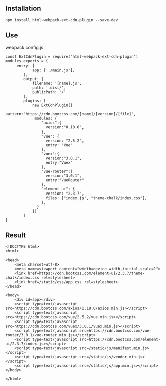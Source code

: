 Installation
--

> 
    npm install html-webpack-ext-cdn-plugin --save-dev

Use
--
webpack.config.js

> 
    const ExtCdnPlugin = require("html-webpack-ext-cdn-plugin")
    modules.exports = {
         entry: {
                app: ['./main.js'],
            },
            output: {
                filename: '[name].js',
                path: '.dist/',
                publicPath: '/'
            },
            plugins: [
                new ExtCdnPlugin({
                 pattern:"https://cdn.bootcss.com/[name]/[version]/[file]",
                 modules: {
                    "axios":{
                      version:"0.18.0",
                    },
                    "vue": {
                      version: "2.5.2",
                      entry: "Vue"
                    },
                    "vuex":{
                      version:"3.0.1",
                      entry:"Vuex"
                    },
                    "vue-router":{
                      version:"3.0.1",
                      entry:"VueRouter"
                    },
                    "element-ui": {
                      version: "2.3.7",
                      files: ["index.js", "theme-chalk/index.css"],
                    },
                  }
                })
            ]
    }
    
Result
--
>
    <!DOCTYPE html>
    <html>
    
    <head>
        <meta charset=utf-8>
        <meta name=viewport content="width=device-width,initial-scale=1">
        <link href=https://cdn.bootcss.com/element-ui/2.3.7/theme-chalk/index.css rel=stylesheet>
        <link href=/static/css/app.css rel=stylesheet>
    </head>
    
    <body>
        <div id=app></div>
        <script type=text/javascript src=https://cdn.bootcss.com/axios/0.18.0/axios.min.js></script>
        <script type=text/javascript src=https://cdn.bootcss.com/vue/2.5.2/vue.min.js></script>
        <script type=text/javascript src=https://cdn.bootcss.com/vuex/3.0.1/vuex.min.js></script>
        <script type=text/javascript src=https://cdn.bootcss.com/vue-router/3.0.1/vue-router.min.js></script>
        <script type=text/javascript src=https://cdn.bootcss.com/element-ui/2.3.7/index.js></script>
        <script type=text/javascript src=/static/js/manifest.min.js></script>
        <script type=text/javascript src=/static/js/vendor.min.js></script>
        <script type=text/javascript src=/static/js/app.min.js></script>
    </body>
    
    </html>